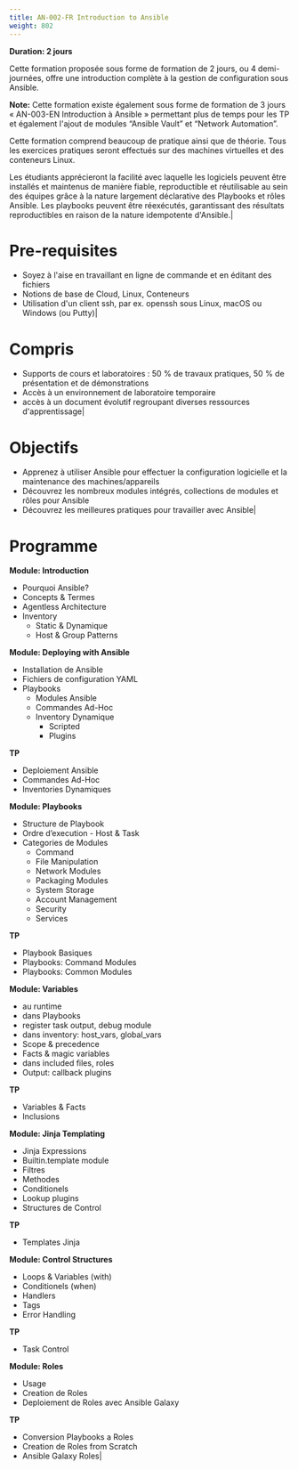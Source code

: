 ```yaml
---
title: AN-002-FR Introduction to Ansible
weight: 802
---
```

**Duration: 2 jours**

Cette formation proposée sous forme de formation de 2 jours, ou 4 demi-journées, offre une introduction complète à la gestion de configuration sous Ansible.


**Note:** Cette formation existe également sous forme de formation de 3 jours « AN-003-EN Introduction à Ansible » permettant plus de temps pour les TP et également l'ajout de modules “Ansible Vault” et “Network Automation”.


Cette formation comprend beaucoup de pratique ainsi que de théorie.
Tous les exercices pratiques seront effectués sur des machines virtuelles et des conteneurs Linux.


Les étudiants apprécieront la facilité avec laquelle les logiciels peuvent être installés et maintenus de manière fiable, reproductible et réutilisable au sein des équipes grâce à la nature largement déclarative des Playbooks et rôles Ansible.   Les playbooks peuvent être réexécutés, garantissant des résultats reproductibles en raison de la nature idempotente d'Ansible.|

# Pre-requisites

- Soyez à l'aise en travaillant en ligne de commande et en éditant des fichiers
- Notions de base de Cloud, Linux, Conteneurs
- Utilisation d'un client ssh, par ex. openssh sous Linux, macOS ou Windows (ou Putty)|

# Compris

- Supports de cours et laboratoires : 50 % de travaux pratiques, 50 % de présentation et de démonstrations
- Accès à un environnement de laboratoire temporaire
- accès à un document évolutif regroupant diverses ressources d'apprentissage|

# Objectifs

- Apprenez à utiliser Ansible pour effectuer la configuration logicielle et la maintenance des machines/appareils
- Découvrez les nombreux modules intégrés, collections de modules et rôles pour Ansible
- Découvrez les meilleures pratiques pour travailler avec Ansible|


# Programme



**Module: Introduction**

- Pourquoi Ansible?
- Concepts & Termes
- Agentless Architecture
- Inventory
  - Static & Dynamique
  - Host & Group Patterns


**Module: Deploying with Ansible**

- Installation de Ansible
- Fichiers de configuration YAML
- Playbooks
  - Modules Ansible
  - Commandes Ad-Hoc
  - Inventory Dynamique
    - Scripted
    - Plugins


**TP**

- Deploiement Ansible
- Commandes Ad-Hoc
- Inventories Dynamiques


**Module: Playbooks**

- Structure de Playbook
- Ordre d’execution - Host & Task
- Categories de Modules
  - Command
  - File Manipulation
  - Network Modules
  - Packaging Modules
  - System Storage
  - Account Management
  - Security
  - Services


**TP**

- Playbook Basiques
- Playbooks: Command Modules
- Playbooks: Common Modules


**Module: Variables**

- au runtime
- dans Playbooks
- register task output, debug module
- dans inventory: host_vars, global_vars
- Scope & precedence
- Facts & magic variables
- dans included files, roles
- Output: callback plugins


**TP**

- Variables & Facts
- Inclusions


**Module: Jinja Templating**

- Jinja Expressions
- Builtin.template module
- Filtres
- Methodes
- Conditionels
- Lookup plugins
- Structures de Control


**TP**

- Templates Jinja


**Module: Control Structures**

- Loops & Variables (with)
- Conditionels (when)
- Handlers
- Tags
- Error Handling


**TP**

- Task Control


**Module: Roles**

- Usage
- Creation de Roles
- Deploiement de Roles avec Ansible Galaxy


**TP**

- Conversion Playbooks a Roles
- Creation de Roles from Scratch
- Ansible Galaxy Roles|

